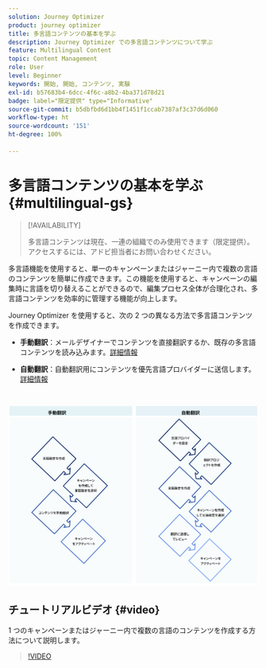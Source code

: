 ```yaml
---
solution: Journey Optimizer
product: journey optimizer
title: 多言語コンテンツの基本を学ぶ
description: Journey Optimizer での多言語コンテンツについて学ぶ
feature: Multilingual Content
topic: Content Management
role: User
level: Beginner
keywords: 開始, 開始, コンテンツ, 実験
exl-id: b57683b4-6dcc-4f6c-a8b2-4ba371d78d21
badge: label="限定提供" type="Informative"
source-git-commit: b5dbfbd6d1bb4f1451f1ccab7387af3c37d6d060
workflow-type: ht
source-wordcount: '151'
ht-degree: 100%

---
```


# 多言語コンテンツの基本を学ぶ {#multilingual-gs}

>[!AVAILABILITY]
>
>多言語コンテンツは現在、一連の組織でのみ使用できます（限定提供）。アクセスするには、アドビ担当者にお問い合わせください。

多言語機能を使用すると、単一のキャンペーンまたはジャーニー内で複数の言語のコンテンツを簡単に作成できます。この機能を使用すると、キャンペーンの編集時に言語を切り替えることができるので、編集プロセス全体が合理化され、多言語コンテンツを効率的に管理する機能が向上します。

Journey Optimizer を使用すると、次の 2 つの異なる方法で多言語コンテンツを作成できます。

* **手動翻訳**：メールデザイナーでコンテンツを直接翻訳するか、既存の多言語コンテンツを読み込みます。[詳細情報](multilingual-manual.md)

* **自動翻訳**：自動翻訳用にコンテンツを優先言語プロバイダーに送信します。[詳細情報](multilingual-automated.md)


</br>

![](assets/translation_schema.png)

## チュートリアルビデオ {#video}

1 つのキャンペーンまたはジャーニー内で複数の言語のコンテンツを作成する方法について説明します。

>[!VIDEO](https://video.tv.adobe.com/v/3430921/)
